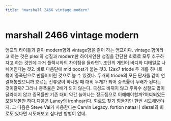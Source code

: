 ```yaml
---
title: "marshall 2466 vintage modern"
---
```

# marshall 2466 vintage modern

앰프의 타이틀과 같이 modern함과 vintage함을 같이 하는 앰프이다. vintage 함이라고 하는 것은 plexi의 성질과 modern한 하이게인한 성질을 간단한 회로로 모두 추구하자고 하는 것인데 과거 플렉시와의 차이점을 들라면1. 초단의 게인이 바디와 디테일로 나뉘어진다는 것2. 바로 다음단에 mid boost가 붙는 것3. 12ax7 triode 두 개를 하나로 묶어 증폭단으로 만들어버린 것으로 볼 수 있겠다. 두개의 triode의 모든 단자를 같이 연결해놓았으니까 흐르는 전류량이 하나일 때 대비 두개가 되어 증폭률이 두배가 된다는 것이랄까? 그러나 증폭률은 2배가 되지 않는다. 극성도 바뀌지 않고 주파수 성질도 많이 달라지지 않고 증폭률만 기존 대비 약간 늘어나는 정도쯤으로 이해해야할까?어찌되었든 모델해볼만 하다.다음은 Laney의 ironheart다. 회로도 찾기 힘들지만 한번 시도해봐야지. 그 다음은 Steve Vai가 사용한다는 Carvin Legacy. fortion natas나 diezel의 회로도 있다면 시도해보고 싶다만 방법이 없네.

